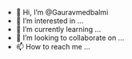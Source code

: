 - 👋 Hi, I’m @Gauravmedbalmi
- 👀 I’m interested in ...
- 🌱 I’m currently learning ...
- 💞️ I’m looking to collaborate on ...
- 📫 How to reach me ...

<!---
Gauravmedbalmi/Gauravmedbalmi is a ✨ special ✨ repository because its `README.md` (this file) appears on your GitHub profile.
You can click the Preview link to take a look at your changes.
--->

